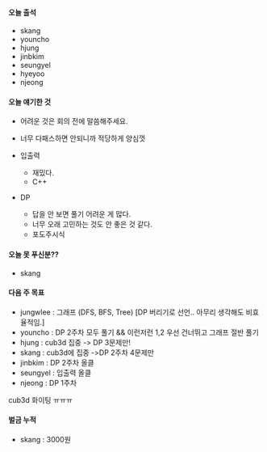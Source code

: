 #### 오늘 출석
- skang
- youncho
- hjung
- jinbkim
- seungyel
- hyeyoo
- njeong

#### 오늘 얘기한 것
- 어려운 것은 회의 전에 말씀해주세요.
- 너무 다패스하면 안되니까 적당하게 양심껏

- 입출력
  - 재밌다.
  - C++

- DP
  - 답을 안 보면 풀기 어려운 게 많다.
  - 너무 오래 고민하는 것도 안 좋은 것 같다.
  - 포도주시식

#### 오늘 못 푸신분??
- skang

#### 다음 주 목표
- jungwlee : 그래프 (DFS, BFS, Tree) [DP 버리기로 선언.. 아무리 생각해도 비효율적임.]
- youncho : DP 2주차 모두 풀기 && 이런저런 1,2 우선 건너뛰고 그래프 절반 풀기
- hjung : cub3d 집중 -> DP 3문제만!
- skang : cub3d에 집중 ->DP 2주차 4문제만
- jinbkim : DP 2주차 올클
- seungyel : 입출력 올클
- njeong : DP 1주차

cub3d 화이팅 ㅠㅠㅠ

#### 벌금 누적
- skang : 3000원
